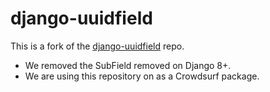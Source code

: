 # django-uuidfield

This is a fork of the [django-uuidfield](https://github.com/dcramer/django-uuidfield) repo.

- We removed the SubField removed on Django 8+.
- We are using this repository on as a Crowdsurf package.
